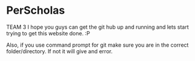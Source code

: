 # PerScholas
TEAM 3
I hope you guys can get the git hub up and running and lets start trying to get this website done. :P

Also, if you use command prompt for git make sure you are in the correct folder/directory. If not it will give and error.
